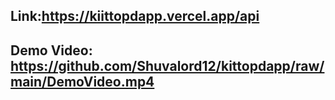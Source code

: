 ## Link:https://kiittopdapp.vercel.app/api
## Demo Video: https://github.com/Shuvalord12/kittopdapp/raw/main/DemoVideo.mp4
